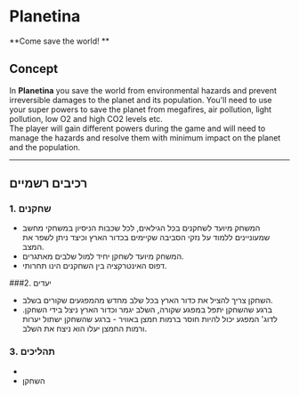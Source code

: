 # Planetina

**Come save the world! **

## Concept

In **Planetina** you save the world from environmental hazards and prevent irreversible damages to the planet and its population. You'll need to use your super powers to save the planet from megafires, air pollution, light pollution, low O2 and high CO2 levels etc.  
The player will gain different powers during the game and will need to manage the hazards and resolve them with minimum impact on the planet and the population.


---

## רכיבים רשמיים


### 1. שחקנים

* המשחק מיועד לשחקנים בכל הגילאים, לכל שכבות הניסיון במשחקי מחשב שמעוניינים ללמוד על נזקי הסביבה שקיימים בכדור הארץ וכיצד ניתן לשפר את המצב.
* המשחק מיועד לשחקן יחיד למול שלבים מאתגרים.
* דפוס האינטרקציה בין השחקנים הינו תחרותי.



###2. יעדים

* השחקן צריך להציל את כדור הארץ בכל שלב מחדש מהמפגעים שקורים בשלב.
* ברגע שהשחקן יתפל במפגע שקורה, השלב יגמר וכדור הארץ ניצל בידי השחקן. לדוג' המפגע יכול להיות חוסר ברמות חמצן באוויר - ברגע שהשחקן ישתול יערות ורמות החמצן יעלו הוא ניצח את השלב.



### 3. תהליכים

* 
* השחקן

